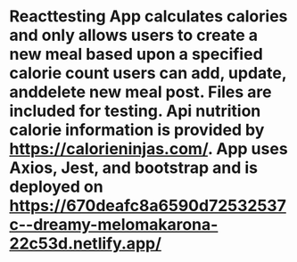 # Reacttesting App calculates calories and only allows users to create  a new meal based upon a specified calorie count users can add, update, anddelete new meal post.  Files are included for testing. Api nutrition calorie information is provided by https://calorieninjas.com/. App uses Axios, Jest, and bootstrap  and is deployed on https://670deafc8a6590d72532537c--dreamy-melomakarona-22c53d.netlify.app/
